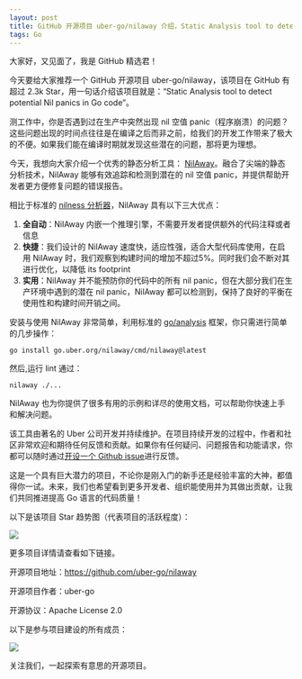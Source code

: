 ```yaml
---
layout: post
title: GitHub 开源项目 uber-go/nilaway 介绍，Static Analysis tool to detect potential Nil panics in Go code
tags: Go
---
```


大家好，又见面了，我是 GitHub 精选君！

今天要给大家推荐一个 GitHub 开源项目 uber-go/nilaway，该项目在 GitHub 有超过 2.3k Star，用一句话介绍该项目就是：“Static Analysis tool to detect potential Nil panics in Go code”。





测工作中，你是否遇到过在生产中突然出现 nil 空值 panic（程序崩溃）的问题？这些问题出现的时间点往往是在编译之后而非之前，给我们的开发工作带来了极大的不便。如果我们能在编译时期就发现这些潜在的问题，那将更为理想。

今天，我想向大家介绍一个优秀的静态分析工具： [NilAway](https://github.com/uber-go/nilaway)。融合了尖端的静态分析技术，NilAway 能够有效追踪和检测到潜在的 nil 空值 panic，并提供帮助开发者更方便修复问题的错误报告。

相比于标准的 [nilness 分析器](https://pkg.go.dev/golang.org/x/tools/go/analysis/passes/nilness)，NilAway 具有以下三大优点：

1. **全自动**：NilAway 内嵌一个推理引擎，不需要开发者提供额外的代码注释或者信息
2. **快捷**：我们设计的 NilAway 速度快，适应性强，适合大型代码库使用，在启用 NilAway 时，我们观察到构建时间的增加不超过5%。同时我们会不断对其进行优化，以降低 its footprint
3. **实用**：NilAway 并不能预防你的代码中的所有 nil panic，但在大部分我们在生产环境中遇到的潜在 nil panic，NilAway 都可以检测到，保持了良好的平衡在使用性和构建时间开销之间。

安装与使用 NilAway 非常简单，利用标准的 [go/analysis](https://pkg.go.dev/golang.org/x/tools/go/analysis) 框架，你只需进行简单的几步操作：

```shell
go install go.uber.org/nilaway/cmd/nilaway@latest
```

然后,运行 lint 通过：
```shell
nilaway ./...
```

NilAway 也为你提供了很多有用的示例和详尽的使用文档，可以帮助你快速上手和解决问题。

该工具由著名的 Uber 公司开发并持续维护。在项目持续开发的过程中，作者和社区非常欢迎和期待任何反馈和贡献。如果你有任何疑问、问题报告和功能请求，你都可以随时通过[开设一个 Github issue](https://github.com/uber-go/nilaway/issues)进行反馈。

这是一个具有巨大潜力的项目，不论你是刚入门的新手还是经验丰富的大神，都值得你一试。未来，我们也希望看到更多开发者、组织能使用并为其做出贡献，让我们共同推进提高 Go 语言的代码质量！


以下是该项目 Star 趋势图（代表项目的活跃程度）：

![](https://api.star-history.com/svg?repos=uber-go/nilaway&type=Timeline)

更多项目详情请查看如下链接。

开源项目地址：https://github.com/uber-go/nilaway 

开源项目作者：uber-go

开源协议：Apache License 2.0

以下是参与项目建设的所有成员：

![](https://contrib.rocks/image?repo=uber-go/nilaway)

关注我们，一起探索有意思的开源项目。


